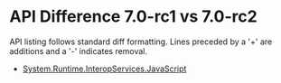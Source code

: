 # API Difference 7.0-rc1 vs 7.0-rc2

API listing follows standard diff formatting.
Lines preceded by a '+' are additions and a '-' indicates removal.

* [System.Runtime.InteropServices.JavaScript](7.0-rc2_System.Runtime.InteropServices.JavaScript.md)
